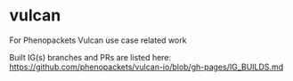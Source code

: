 # vulcan
For Phenopackets Vulcan use case related work


Built IG(s) branches and PRs are listed here: https://github.com/phenopackets/vulcan-io/blob/gh-pages/IG_BUILDS.md
